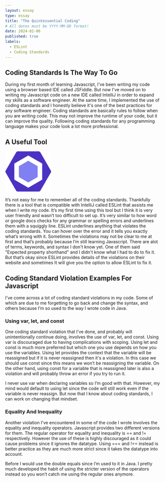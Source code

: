 ```yaml
---
layout: essay
type: essay
title: "The Quintessential Coding"
# All dates must be YYYY-MM-DD format!
date: 2024-02-06
published: true
labels:
  - ESLint
  - Coding Standards
---
```

## Coding Standards Is The Way To Go

During my first month of learning Javascript, I've been writing my code using a browser based IDE called JSFiddle. But now I've moved on to writing my Javascript code on a new IDE called IntelliJ in order to expand my skills as a software engineer. At the same time, I implemented the use of coding standards and I honestly believe it's one of the best practices for any software engineer. Coding standards are basically rules to follow when you are writing code. This may not improve the runtime of your code, but it can improve the quality. Following coding standards for any programming language makes your code look a lot more professional.

## A Useful Tool

<img width="150px"
     class="rounded float-start pe-4"
     src="/img/ESLint_logo.svg.png" >
     
It’s not easy for me to remember all of the coding standards. Thankfully there is a tool that is compatible with IntelliJ called ESLint that assists me when I write my code. It’s my first time using this tool but I think it is very user friendly and wasn’t too difficult to set up. It’s very similar to how word or google docs checks for any grammar or spelling errors and underlines them with a squiggly line. ESLint underlines anything that violates the coding standards. You can hover over the error and it tells you exactly what’s wrong with it. Sometimes the violations may not be clear to me at first and that’s probably because I’m still learning Javascript. There are alot of terms, keywords, and syntax I don't know yet. One of them said "Expected property shorthand" and I didn't know what I had to do to fix it. But that’s okay since ESLint provides details of the violations on their website and sometimes It will give you the option to allow ESLint to fix it.

## Coding Standard Violation Examples For Javascript

I've come across a lot of coding standard violations in my code. Some of which are due to me forgetting to go back and change the syntax, and others because I’m so used to the way I wrote code in Java.

### Using var, let, and const
	
One coding standard violation that I’ve done, and probably will unintentionally continue doing, involves the use of var, let, and const. Using var is discouraged due to having complications with scoping. Using let and const is much more preferred but which one you use depends on how you use the variables. Using let provides the context that the variable will be reassigned but if it is never reassigned then it's a violation. In this case we should use const since this means we won’t be reassigning the variable. On the other hand, using const for a variable that is reassigned later is also a violation and will probably throw an error if you try to run it.

I never use var when declaring variables so I’m good with that. However, my mind would default to using let since the code will still work even if the variable is never reassign. But now that I know about coding standards, I can work on changing that mindset.

### Equality And Inequality
Another violation I’ve encountered in some of the code I wrote involves the equality and inequality operators. Javascript provides two different versions for them. The regular operator for equality and inequality is == and != respectively. However the use of these is highly discouraged as it could cause problems since it ignores the datatype. Using === and !== instead is better practice as they are much more strict since it takes the datatype into account. 

Before I would use the double equals since I’m used to it in Java. I pretty much developed the habit of using the stricter version of the operators instead so you won’t catch me using the regular ones anymore.
